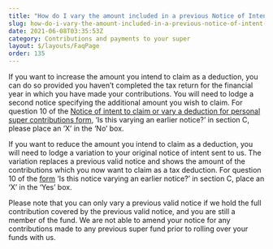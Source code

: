 ```yaml
---
title: "How do I vary the amount included in a previous Notice of Intent for a personal contribution?"
slug: how-do-i-vary-the-amount-included-in-a-previous-notice-of-intent-for-a-personal-contribution
date: 2021-06-08T03:35:53Z
category: Contributions and payments to your super
layout: $/layouts/FaqPage
order: 135
---
```


If you want to increase the amount you intend to claim as a deduction, you can do so provided you haven’t completed the tax return for the financial year in which you have made your contributions. You will need to lodge a second notice specifying the additional amount you wish to claim. For question 10 of the [Notice of intent to claim or vary a deduction for personal super contributions form](http://www.ato.gov.au/uploadedFiles/Content/SPR/downloads/n71121-11-2014_js33406_w.pdf), ‘Is this varying an earlier notice?’ in section C, please place an ‘X’ in the ‘No’ box.

If you want to reduce the amount you intend to claim as a deduction, you will need to lodge a variation to your original notice of intent sent to us. The variation replaces a previous valid notice and shows the amount of the contributions which you now want to claim as a tax deduction. For question 10 of the [form](http://www.ato.gov.au/uploadedFiles/Content/SPR/downloads/n71121-11-2014_js33406_w.pdf) ‘Is this notice varying an earlier notice?’ in section C, place an ‘X’ in the ‘Yes’ box.

Please note that you can only vary a previous valid notice if we hold the full contribution covered by the previous valid notice, and you are still a member of the fund. We are not able to amend your notice for any contributions made to any previous super fund prior to rolling over your funds with us.
